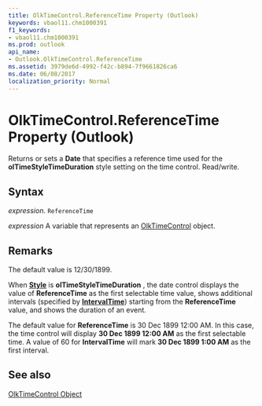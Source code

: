 ```yaml
---
title: OlkTimeControl.ReferenceTime Property (Outlook)
keywords: vbaol11.chm1000391
f1_keywords:
- vbaol11.chm1000391
ms.prod: outlook
api_name:
- Outlook.OlkTimeControl.ReferenceTime
ms.assetid: 3979de6d-4992-f42c-b894-7f9661826ca6
ms.date: 06/08/2017
localization_priority: Normal
---
```



# OlkTimeControl.ReferenceTime Property (Outlook)

Returns or sets a  **Date** that specifies a reference time used for the **olTimeStyleTimeDuration** style setting on the time control. Read/write.


## Syntax

_expression_. `ReferenceTime`

_expression_ A variable that represents an [OlkTimeControl](./Outlook.OlkTimeControl.md) object.


## Remarks

The default value is 12/30/1899.

When  **[Style](Outlook.OlkTimeControl.Style.md)** is **olTimeStyleTimeDuration** , the date control displays the value of **ReferenceTime** as the first selectable time value, shows additional intervals (specified by **[IntervalTime](Outlook.OlkTimeControl.IntervalTime.md)**) starting from the **ReferenceTime** value, and shows the duration of an event.

The default value for  **ReferenceTime** is 30 Dec 1899 12:00 AM. In this case, the time control will display **30 Dec 1899 12:00 AM** as the first selectable time. A value of 60 for **IntervalTime** will mark **30 Dec 1899 1:00 AM** as the first interval.


## See also


[OlkTimeControl Object](Outlook.OlkTimeControl.md)

